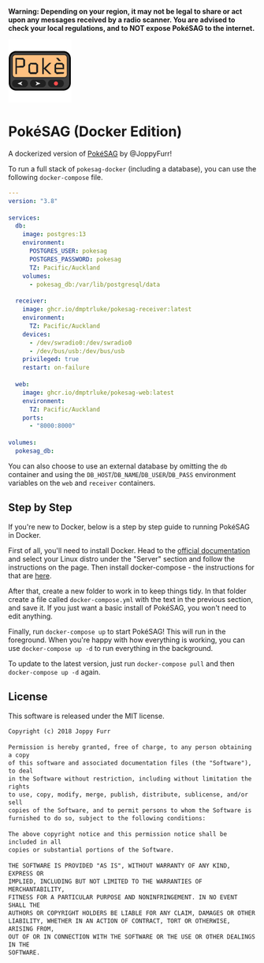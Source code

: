 __Warning: Depending on your region, it may not be legal to share or act upon any messages received by a radio scanner. 
You are advised to check your local regulations, and to NOT expose PokéSAG to the internet.__

![PokéSAG Logo](web/client/public/images/icon_x128.png)

# PokéSAG (Docker Edition)

A dockerized version of [PokéSAG](https://github.com/JoppyFurr/PokeSAG/) by @JoppyFurr!

To run a full stack of `pokesag-docker` (including a database), you can use the following `docker-compose` file.

```yaml
---
version: "3.8"

services:
  db:
    image: postgres:13
    environment:
      POSTGRES_USER: pokesag
      POSTGRES_PASSWORD: pokesag
      TZ: Pacific/Auckland
    volumes:
      - pokesag_db:/var/lib/postgresql/data

  receiver:
    image: ghcr.io/dmptrluke/pokesag-receiver:latest
    environment:
      TZ: Pacific/Auckland
    devices:
      - /dev/swradio0:/dev/swradio0
      - /dev/bus/usb:/dev/bus/usb
    privileged: true
    restart: on-failure

  web:
    image: ghcr.io/dmptrluke/pokesag-web:latest
    environment:
      TZ: Pacific/Auckland
    ports:
      - "8000:8000"

volumes:
  pokesag_db:
```

You can also choose to use an external database by omitting the `db` container and using the `DB_HOST`/`DB_NAME`/`DB_USER`/`DB_PASS` environment variables on the `web` and `receiver` containers.

## Step by Step
If you're new to Docker, below is a step by step guide to running PokéSAG in Docker. 

First of all, you'll need to install Docker. Head to the [official documentation](https://docs.docker.com/engine/install/) and select your Linux distro under the "Server" section and follow the instructions on the page. Then install docker-compose - the instructions for that are [here](https://docs.docker.com/compose/install/).

After that, create a new folder to work in to keep things tidy. In that folder create a file called `docker-compose.yml` with the text in the previous section, and save it. If you just want a basic install of PokéSAG, you won't need to edit anything.

Finally, run `docker-compose up` to start PokéSAG! This will run in the foreground. When you're happy with how everything is working, you can use `docker-compose up -d` to run everything in the background.

To update to the latest version, just run `docker-compose pull` and then `docker-compose up -d` again.

## License

This software is released under the MIT license.

```
Copyright (c) 2018 Joppy Furr

Permission is hereby granted, free of charge, to any person obtaining a copy
of this software and associated documentation files (the "Software"), to deal
in the Software without restriction, including without limitation the rights
to use, copy, modify, merge, publish, distribute, sublicense, and/or sell
copies of the Software, and to permit persons to whom the Software is
furnished to do so, subject to the following conditions:

The above copyright notice and this permission notice shall be included in all
copies or substantial portions of the Software.

THE SOFTWARE IS PROVIDED "AS IS", WITHOUT WARRANTY OF ANY KIND, EXPRESS OR
IMPLIED, INCLUDING BUT NOT LIMITED TO THE WARRANTIES OF MERCHANTABILITY,
FITNESS FOR A PARTICULAR PURPOSE AND NONINFRINGEMENT. IN NO EVENT SHALL THE
AUTHORS OR COPYRIGHT HOLDERS BE LIABLE FOR ANY CLAIM, DAMAGES OR OTHER
LIABILITY, WHETHER IN AN ACTION OF CONTRACT, TORT OR OTHERWISE, ARISING FROM,
OUT OF OR IN CONNECTION WITH THE SOFTWARE OR THE USE OR OTHER DEALINGS IN THE
SOFTWARE.
```
